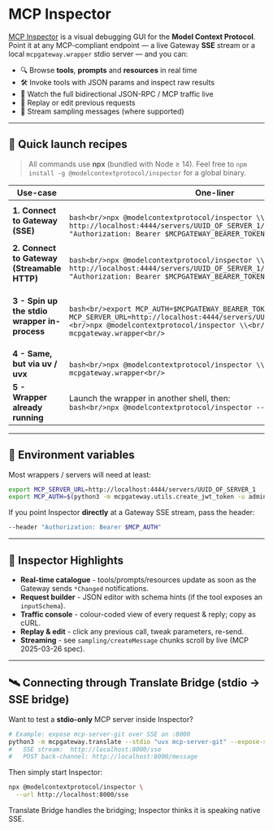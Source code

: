 # MCP Inspector

[MCP Inspector](https://www.npmjs.com/package/@modelcontextprotocol/inspector) is a visual
debugging GUI for the **Model Context Protocol**.
Point it at any MCP-compliant endpoint &mdash; a live Gateway **SSE** stream or a local
`mcpgateway.wrapper` stdio server &mdash; and you can:

* 🔍 Browse **tools**, **prompts** and **resources** in real time
* 🛠 Invoke tools with JSON params and inspect raw results
* 📜 Watch the full bidirectional JSON-RPC / MCP traffic live
* 🔄 Replay or edit previous requests
* 💬 Stream sampling messages (where supported)

---

## 🚀 Quick launch recipes

> All commands use **npx** (bundled with Node ≥ 14).
> Feel free to `npm install -g @modelcontextprotocol/inspector` for a global binary.

| Use-case | One-liner | What happens |
|----------|-----------|--------------|
| **1. Connect to Gateway (SSE)** |<br/>```bash<br/>npx @modelcontextprotocol/inspector \\<br/>  --url http://localhost:4444/servers/UUID_OF_SERVER_1/sse \\<br/>  --header "Authorization: Bearer $MCPGATEWAY_BEARER_TOKEN"<br/>``` | Inspector opens `http://localhost:5173` and attaches **directly** to the gateway stream. |
| **2. Connect to Gateway (Streamable HTTP)** |<br/>```bash<br/>npx @modelcontextprotocol/inspector \\<br/>  --url http://localhost:4444/servers/UUID_OF_SERVER_1/mcp/ \\<br/>  --header "Authorization: Bearer $MCPGATEWAY_BEARER_TOKEN"<br/>``` | Inspector opens `http://localhost:5173` and attaches **directly** to the gateway stream. |
| **3 - Spin up the stdio wrapper in-process** |<br/>```bash<br/>export MCP_AUTH=$MCPGATEWAY_BEARER_TOKEN<br/>export MCP_SERVER_URL=http://localhost:4444/servers/UUID_OF_SERVER_1/mcp<br/><br/>npx @modelcontextprotocol/inspector \\<br/>  python3 -m mcpgateway.wrapper<br/>``` | Inspector forks `python3 -m mcpgateway.wrapper`, then connects to its stdio port automatically. |
| **4 - Same, but via uv / uvx** |<br/>```bash<br/>npx @modelcontextprotocol/inspector \\<br/>  uvx python3 -m mcpgateway.wrapper<br/>``` | Uses the super-fast **uv** virtual-env if you prefer. |
| **5 - Wrapper already running** | Launch the wrapper in another shell, then:<br/>```bash<br/>npx @modelcontextprotocol/inspector --stdio<br/>``` | Inspector only opens the GUI and binds to the running stdio server on stdin/stdout. |

---

## 🔐 Environment variables

Most wrappers / servers will need at least:

```bash
export MCP_SERVER_URL=http://localhost:4444/servers/UUID_OF_SERVER_1   # one or many
export MCP_AUTH=$(python3 -m mcpgateway.utils.create_jwt_token -u admin@example.com --secret my-test-key)
```

If you point Inspector **directly** at a Gateway SSE stream, pass the header:

```bash
--header "Authorization: Bearer $MCP_AUTH"
```

---

## 🔧 Inspector Highlights

* **Real-time catalogue** - tools/prompts/resources update as soon as the Gateway sends `*Changed` notifications.
* **Request builder** - JSON editor with schema hints (if the tool exposes an `inputSchema`).
* **Traffic console** - colour-coded view of every request & reply; copy as cURL.
* **Replay & edit** - click any previous call, tweak parameters, re-send.
* **Streaming** - see `sampling/createMessage` chunks scroll by live (MCP 2025-03-26 spec).

---

## 🛰 Connecting through Translate Bridge (stdio → SSE bridge)

Want to test a **stdio-only** MCP server inside Inspector?

```bash
# Example: expose mcp-server-git over SSE on :8000
python3 -m mcpgateway.translate --stdio "uvx mcp-server-git" --expose-sse --port 9002
#   SSE stream:  http://localhost:8000/sse
#   POST back-channel: http://localhost:8000/message
```

Then simply start Inspector:

```bash
npx @modelcontextprotocol/inspector \
  --url http://localhost:8000/sse
```

Translate Bridge handles the bridging; Inspector thinks it is speaking native SSE.
